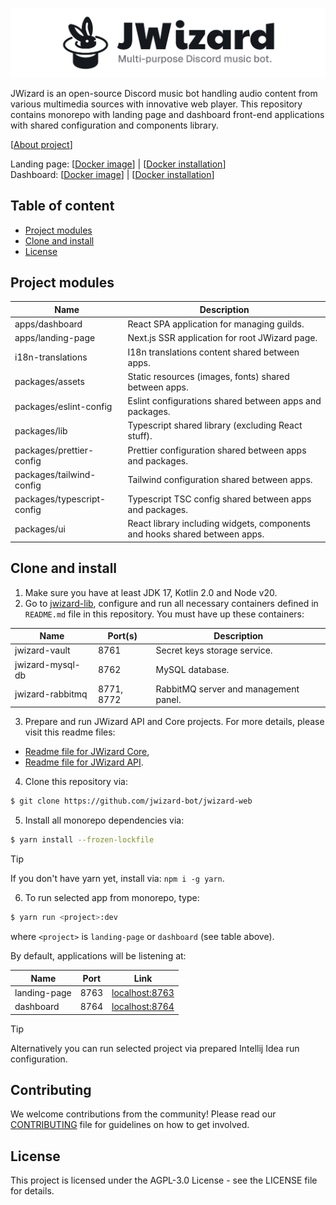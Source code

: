![](.github/banner.png)

JWizard is an open-source Discord music bot handling audio content from various multimedia sources
with innovative web player. This repository contains monorepo with landing page and dashboard
front-end applications with shared configuration and components library.

[[About project](https://jwizard.pl/about)]

Landing page:
[[Docker image](https://hub.docker.com/r/milosz08/jwizard-landing-page)]
| [[Docker installation](./docker/landing-page/README.md)]
<br>
Dashboard:
[[Docker image](https://hub.docker.com/r/milosz08/jwizard-dashboard)]
| [[Docker installation](./docker/dashboard/README.md)]

## Table of content

* [Project modules](#project-modules)
* [Clone and install](#clone-and-install)
* [License](#license)

## Project modules

| Name                       | Description                                                                |
|----------------------------|----------------------------------------------------------------------------|
| apps/dashboard             | React SPA application for managing guilds.                                 |
| apps/landing-page          | Next.js SSR application for root JWizard page.                             |
| i18n-translations          | I18n translations content shared between apps.                             |
| packages/assets            | Static resources (images, fonts) shared between apps.                      |
| packages/eslint-config     | Eslint configurations shared between apps and packages.                    |
| packages/lib               | Typescript shared library (excluding React stuff).                         |
| packages/prettier-config   | Prettier configuration shared between apps and packages.                   |
| packages/tailwind-config   | Tailwind configuration shared between apps.                                |
| packages/typescript-config | Typescript TSC config shared between apps and packages.                    |
| packages/ui                | React library including widgets, components and hooks shared between apps. |

## Clone and install

1. Make sure you have at least JDK 17, Kotlin 2.0 and Node v20.
2. Go to [jwizard-lib](https://github.com/jwizard-bot/jwizard-lib), configure and run all necessary
   containers defined in `README.md` file in this repository. You must have up these containers:

| Name             | Port(s)    | Description                           |
|------------------|------------|---------------------------------------|
| jwizard-vault    | 8761       | Secret keys storage service.          |
| jwizard-mysql-db | 8762       | MySQL database.                       |
| jwizard-rabbitmq | 8771, 8772 | RabbitMQ server and management panel. |

3. Prepare and run JWizard API and Core projects. For more details, please visit this readme files:

* [Readme file for JWizard Core](https://github.com/jwizard-bot/jwizard-core/blob/master/README.md),
* [Readme file for JWizard API](https://github.com/jwizard-bot/jwizard-api/blob/master/README.md).

4. Clone this repository via:

```bash
$ git clone https://github.com/jwizard-bot/jwizard-web
```

5. Install all monorepo dependencies via:

```bash
$ yarn install --frozen-lockfile
```

> [!TIP]
> If you don't have yarn yet, install via: `npm i -g yarn`.

6. To run selected app from monorepo, type:

```bash
$ yarn run <project>:dev
```

where `<project>` is `landing-page` or `dashboard` (see table above).

By default, applications will be listening at:

| Name         | Port | Link                                    |
|--------------|------|-----------------------------------------|
| landing-page | 8763 | [localhost:8763](http://localhost:8763) |
| dashboard    | 8764 | [localhost:8764](http://localhost:8764) |

> [!TIP]
> Alternatively you can run selected project via prepared Intellij Idea run configuration.

## Contributing

We welcome contributions from the community! Please read our [CONTRIBUTING](./CONTRIBUTING.md) file for
guidelines on how to get involved.

## License

This project is licensed under the AGPL-3.0 License - see the LICENSE file for details.
